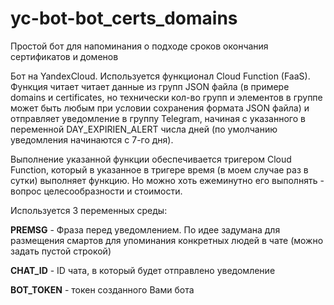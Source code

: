 # yc-bot-bot_certs_domains
Простой бот для напоминания о подходе сроков окончания сертификатов и доменов

Бот на YandexCloud. Используется функционал Cloud Function (FaaS).
Функция читает читает данные из групп JSON файла (в примере domains и certificates, но 
технически кол-во групп и элементов в группе может быть любым при условии сохранения формата
JSON файла) и отправляет уведомление в группу Telegram, начиная с указанного в переменной DAY_EXPIRIEN_ALERT
числа дней (по умолчанию уведомления начинаются с 7-го дня).

Выполнение указанной функции обеспечивается тригером Cloud Function, который в указанное в тригере время 
(в моем случае раз в сутки) выполняет функцию. Но можно хоть ежеминутно его выполнять - вопрос целесообразности и стоимости.

Используется 3 переменных среды:

<b>PREMSG</b> - Фраза перед уведомлением. По идее задумана для размещения смартов 
         для упоминания конкретных людей в чате (можно задать пустой строкой)

<b>CHAT_ID</b> - ID чата, в который будет отправлено уведомление

<b>BOT_TOKEN</b> - токен созданного Вами бота
